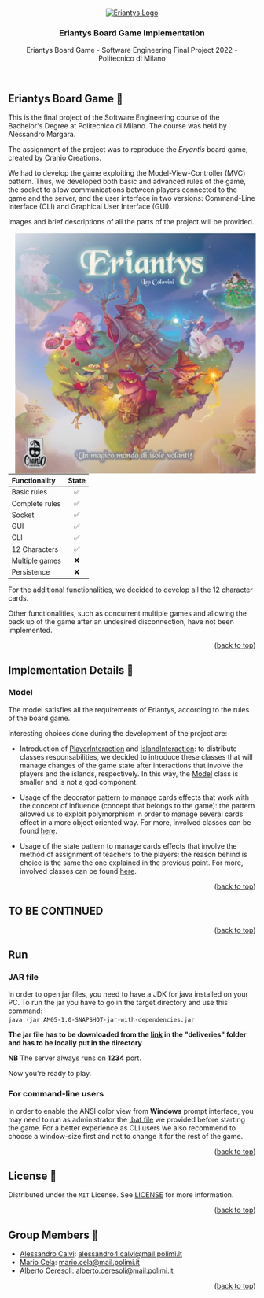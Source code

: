 <a name="readme-top"></a>

<!-- PROJECT LOGO -->
<br />
<div align="center">
  <a href="https://github.com/MarioCela/Eriantys_Board_Game_SE">
    <img src="src/resources/Images/LOGO.png" alt="Eriantys Logo" width="192">
  </a>

<h3 align="center">Eriantys Board Game Implementation</h3>

  <p align="center">
    Eriantys Board Game - Software Engineering Final Project 2022 - Politecnico di Milano
  </p>
  <br />
</div>



<!-- ABOUT THE PROJECT -->
## Eriantys Board Game :dragon:

This is the final project of the Software Engineering course of the Bachelor's Degree at Politecnico di Milano. The course was held by Alessandro Margara.

The assignment of the project was to reproduce the *Eryantis* board game, created by Cranio Creations.

We had to develop the game exploiting the Model-View-Controller (MVC) pattern. Thus, we developed both basic and advanced rules of the game, the socket to allow communications between players connected to the game and the server, and the user interface in two versions: Command-Line Interface (CLI) and Graphical User Interface (GUI).

Images and brief descriptions of all the parts of the project will be provided.

<img src="src/resources/Images/eriantys.jpg" width=490px px align="right" />
 
| Functionality    |                       State                        |
|:-----------------|:--------------------------------------------------:|
| Basic rules      | ✅ |
| Complete rules   | ✅ |
| Socket           | ✅ |
| GUI              | ✅ |
| CLI              | ✅ |
| 12 Characters    | ✅ |
| Multiple games   | ❌ |
| Persistence      | ❌ |

For the additional functionalities, we decided to develop all the 12 character cards.

Other functionalities, such as concurrent multiple games and allowing the back up of the game after an undesired disconnection, have not been implemented.

<p align="right">(<a href="#readme-top">back to top</a>)</p>

## Implementation Details :dragon_face:

### Model

The model satisfies all the requirements of Eriantys, according to the rules of the board game.

Interesting choices done during the development of the project are:

* Introduction of [PlayerInteraction](src/main/java/it/polimi/ingsw/Model/Player/PlayerInteraction.java) and [IslandInteraction](src/main/java/it/polimi/ingsw/Model/Island/IslandInteraction.java): to distribute classes responsabilities, we decided to introduce these classes that will manage changes of the game state after interactions that involve the players and the islands, respectively. In this way, the [Model](src/main/java/it/polimi/ingsw/Model/Model.java) class is smaller and is not a god component.

* Usage of the decorator pattern to manage cards effects that work with the concept of influence (concept that belongs to the game): the pattern allowed us to exploit polymorphism in order to manage several cards effect in a more object oriented way. For more, involved classes can be found [here](src/main/java/it/polimi/ingsw/Model/Influence/).

* Usage of the state pattern to manage cards effects that involve the method of assignment of teachers to the players: the reason behind is choice is the same the one explained in the previous point. For more, involved classes can be found [here](src/main/java/it/polimi/ingsw/Model/Teacher/).

<p align="right">(<a href="#readme-top">back to top</a>)</p>

## TO BE CONTINUED

<p align="right">(<a href="#readme-top">back to top</a>)</p>



<!-- RUN -->
## Run

### JAR file

In order to open jar files, you need to have a JDK for java installed on your PC.  To run the jar you have to go in the target directory and use this command:  
```java -jar AM05-1.0-SNAPSHOT-jar-with-dependencies.jar``` <p> **The jar file has to be downloaded from the [link](https://polimi365-my.sharepoint.com/:u:/g/personal/10680462_polimi_it/Ed2xABxEAOxLhCfPCKUHEVIBsf4S4F87e2pkwOHbYGWvow?e=Qhd5t4) in the "deliveries" folder and has to be locally put in the directory**</p>
  
**NB** The server always runs on **1234** port.

Now you're ready to play.  

### For command-line users

In order to enable the ANSI color view from **Windows** prompt interface, you may need to run as administrator the [.bat file](https://github.com/MarioCela/Eriantys_Board_Game_SE/blob/main/EnableAnsiCmd.bat) we provided before starting the game.  For a better experience as CLI users
we also recommend to choose a window-size first and not to change it for the rest of the game.

<p align="right">(<a href="#readme-top">back to top</a>)</p>



<!-- LICENSE -->
## License 📄

Distributed under the `MIT` License. See [LICENSE](https://github.com/MarioCela/Eriantys_Board_Game_SE/blob/main/LICENSE) for more information.

<p align="right">(<a href="#readme-top">back to top</a>)</p>



<!-- CONTACT -->
## Group Members 👥

* [Alessandro Calvi](https://github.com/alecalvi00): alessandro4.calvi@mail.polimi.it  
* [Mario Cela](https://github.com/MarioCela): mario.cela@mail.polimi.it  
* [Alberto Ceresoli](https://github.com/AlbertoCeresoli): alberto.ceresoli@mail.polimi.it  

<p align="right">(<a href="#readme-top">back to top</a>)</p>
